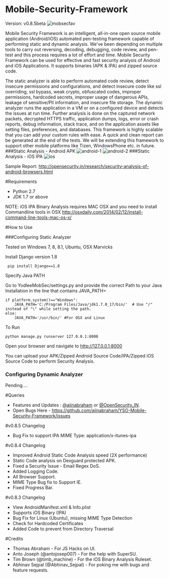 # Mobile-Security-Framework
Version: v0.8.5beta
![mobsecfav](https://cloud.githubusercontent.com/assets/4301109/7418958/68ec3d44-ef8f-11e4-97e2-b26a3d723814.png)

Mobile Security Framework is an intelligent, all-in-one open source mobile application (Android/iOS) automated pen-testing framework capable of performing static and dynamic analysis. We've been depending on multiple tools to carry out reversing, decoding, debugging, code review, and pen-test and this process requires a lot of effort and time. Mobile Security Framework can be used for effective and fast security analysis of Android and iOS Applications. It supports binaries (APK & IPA) and zipped source code.

The static analyzer is able to perform automated code review, detect insecure permissions and configurations, and detect insecure code like ssl overriding, ssl bypass, weak crypto, obfuscated codes, improper permissions, hardcoded secrets, improper usage of dangerous APIs, leakage of sensitive/PII information, and insecure file storage. 
The dynamic analyzer runs the application in a VM or on a configured device and detects the issues at run time. Further analysis is done on the captured network packets, decrypted HTTPS traffic, application dumps, logs, error or crash reports, debug information, stack trace, and on the application assets like setting files, preferences, and databases. This framework is highly scalable that you can add your custom rules with ease. A quick and clean report can be generated at the end of the tests. We will be extending this framework to support other mobile platforms like Tizen, WindowsPhone etc. in future. 
###Static Analysis - Android APK 
![android-1](https://cloud.githubusercontent.com/assets/4301109/7418316/a200f318-ef8a-11e4-9828-8d696e386847.png)
![android-2](https://cloud.githubusercontent.com/assets/4301109/7418317/a28dac4a-ef8a-11e4-8716-09fa42532ee8.png)
###Static Analysis - iOS IPA
![ios](https://cloud.githubusercontent.com/assets/4301109/7418318/a29b1f88-ef8a-11e4-8d76-9883b7664501.png)

Sample Report: http://opensecurity.in/research/security-analysis-of-android-browsers.html

#Requirements

* Python 2.7
* JDK 1.7 or above

NOTE: iOS IPA Binary Analysis requires MAC OSX and you need to install Commandline tools in OSX
http://osxdaily.com/2014/02/12/install-command-line-tools-mac-os-x/

#How to Use

###Configuring Static Analyzer

Tested on Windows 7, 8, 8.1, Ubuntu, OSX Marvicks

 Install Django version 1.8

``` pip install Django==1.8```

 Specify Java PATH

Go to YodleeMobSec/settings.py and provide the correct Path to your Java Installation in the line that contains JAVA_PATH=
```
if platform.system()=="Windows":
    JAVA_PATH='C:/Program Files/Java/jdk1.7.0_17/bin/'  # Use "/" instead of "\" while setting the path.
else:
    JAVA_PATH='/usr/bin/' #For OSX and Linux
```

 To Run

```python manage.py runserver 127.0.0.1:8000```

Open your browser and navigate to http://127.0.0.1:8000

You can upload your APK/Zipped Android Source Code/IPA/Zipped iOS Source Code to perform Security Analysis.

### Configuring Dynamic Analyzer

Pending....

#Queries

* Features and Updates : [@ajinabraham](http://twitter.com/ajinabraham) or [@OpenSecurity_IN](http://twitter.com/OpenSecurity_IN). 
* Open Bugs Here - https://github.com/ajinabraham/YSO-Mobile-Security-Framework/issues

#v0.8.5 Changelog

* Bug Fix to support IPA MIME Type: application/x-itunes-ipa

#v0.8.4 Changelog

* Improved Android Static Code Analysis speed (2X performance)
* Static Code analysis on Dexguard protected APK.
* Fixed a Security Issue - Email Regex DoS.
* Added Logging Code.
* All Browser Support.
* MIME Type Bug fix to Support IE.
* Fixed Progress Bar.

#v0.8.3 Changelog
 
* View AndroidManifest.xml & Info.plist
* Supports iOS Binary (IPA)
* Bug Fix for Linux (Ubuntu), missing MIME Type Detection
* Check for Hardcoded Certificates
* Added Code to prevent from Directory Traversal

#Credits

* Thomas Abraham - For JS Hacks on UI.
* Anto Joseph (@antojosep007) - For the help with SuperSU.
* Tim Brown (@timb_machine) - For the iOS Binary Analysis Ruleset.
* Abhinav Sejpal (@Abhinav_Sejpal) - For poking me with bugs and feature requests.
